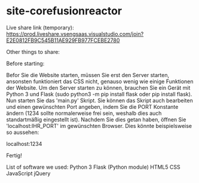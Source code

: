 # site-corefusionreactor
Live share link (temporary):
https://prod.liveshare.vsengsaas.visualstudio.com/join?E2E0812FB9C545B11AE929FB977FCEBE2780

Other things to share:


Before starting:

Befor Sie die Website starten, müssen Sie erst den Server starten, ansonsten funktioniert das
CSS nicht, genauso wenig wie einige Funktionen der Website. Um den Server starten zu können,
brauchen Sie ein Gerät mit Python 3 und Flask (sudo python3 -m pip install flask oder pip install flask). Nun starten Sie
das 'main.py' Skript. Sie können das Skript auch bearbeiten und einen gewünschten Port angeben, indem Sie die
PORT Konstante ändern (1234 sollte normalerweise frei sein, weshalb dies auch standartmäßig eingestellt ist).
Nachdem Sie dies getan haben, öffnen Sie 'localhost:IHR_PORT' im gewünschten Browser. Dies könnte beispielsweise so aussehen:

localhost:1234

Fertig!


List of software we used:
Python 3
Flask (Python module)
HTML5
CSS
JavaScript
jQuery
